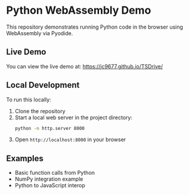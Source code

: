 # Python WebAssembly Demo

This repository demonstrates running Python code in the browser using WebAssembly via Pyodide.

## Live Demo
You can view the live demo at: https://jc9677.github.io/TSDrive/

## Local Development
To run this locally:
1. Clone the repository
2. Start a local web server in the project directory:
   ```bash
   python -m http.server 8000
   ```
3. Open `http://localhost:8000` in your browser

## Examples
- Basic function calls from Python
- NumPy integration example
- Python to JavaScript interop